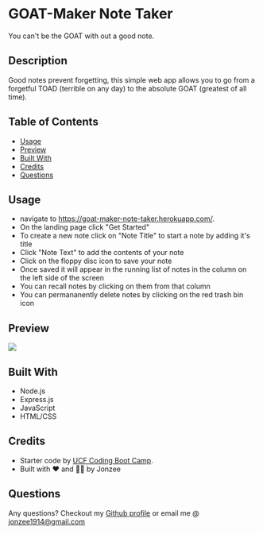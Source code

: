 # GOAT-Maker Note Taker

You can't be the GOAT with out a good note.


## Description

Good notes prevent forgetting, this simple web app allows you to go from a forgetful TOAD (terrible on any day) to the absolute GOAT (greatest of all time).


## Table of Contents

* [Usage](#usage)
* [Preview](#preview)
* [Built With](#built-with)
* [Credits](#credits)
* [Questions](#questions)


## Usage

* navigate to https://goat-maker-note-taker.herokuapp.com/. 
* On the landing page click "Get Started"
* To create a new note click on "Note Title" to start a note by adding it's title 
* Click "Note Text" to add the contents of your note
* Click on the floppy disc icon to save your note
* Once saved it will appear in the running list of notes in the column on the left side of the screen
* You can recall notes by clicking on them from that column
* You can permananently delete notes by clicking on the red trash bin icon


## Preview

[![](https://github.com/Jonzee1914/GOAT-maker-note-taker/blob/main/GOAT-Maker-Note-Taker.gif?raw=true)](https://goat-maker-note-taker.herokuapp.com/)


## Built With

* Node.js
* Express.js
* JavaScript
* HTML/CSS


## Credits
* Starter code by [UCF Coding Boot Camp](https://github.com/coding-boot-camp/miniature-eureka).
* Built with ❤️ and 😵‍💫 by Jonzee


## Questions

Any questions? Checkout my [Github profile](https://github.com/Jonzee1914) or email me @ [jonzee1914@gmail.com](mailto:jonzee1914@gmail.com)
